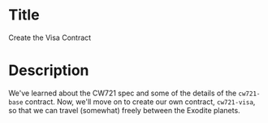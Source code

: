 # Title
Create the Visa Contract

# Description 
We've learned about the CW721 spec and some of the details of the `cw721-base` contract. Now, we'll move on to create our own contract, `cw721-visa`, so that we can travel (somewhat) freely between the Exodite planets.
